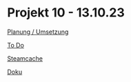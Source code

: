 # Projekt 10 - 13.10.23

[Planung /  Umsetzung](Projekt%2010%20-%2013%2010%2023%20c92d6a59db074a9abfea8293d92d3c50/Planung%20Umsetzung%206f328c28043b443dbef75574a5e087c0.md)

[To Do](Projekt%2010%20-%2013%2010%2023%20c92d6a59db074a9abfea8293d92d3c50/To%20Do%207eee25838d4848e58c36c3fbed84dc00.md)

[Steamcache](Projekt%2010%20-%2013%2010%2023%20c92d6a59db074a9abfea8293d92d3c50/Steamcache%20aa64cc2b9971440dae60a054e76e44b4.md)

[Doku](Projekt%2010%20-%2013%2010%2023%20c92d6a59db074a9abfea8293d92d3c50/Doku%208749f344b9524641955aff0da3a7208f.md)